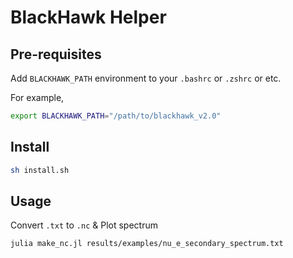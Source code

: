 # BlackHawk Helper

## Pre-requisites

Add `BLACKHAWK_PATH` environment to your `.bashrc` or `.zshrc` or etc.

For example, 

```sh
export BLACKHAWK_PATH="/path/to/blackhawk_v2.0"
```

## Install

```sh
sh install.sh
```

## Usage

Convert `.txt` to `.nc` & Plot spectrum

```sh
julia make_nc.jl results/examples/nu_e_secondary_spectrum.txt
```
